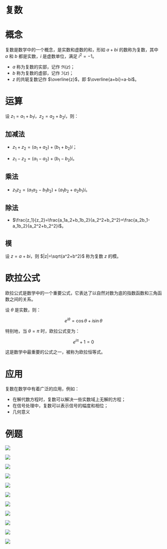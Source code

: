# 复数

# 概念

复数是数学中的一个概念，是实数和虚数的和，形如 $a+bi$ 的数称为复数，其中 $a$ 和 $b$ 都是实数，$i$ 是虚数单位，满足 $i^2=-1$。

- $a$ 称为复数的实部，记作 $\Re(z)$；
- $b$ 称为复数的虚部，记作 $\Im(z)$；
- $z$ 的共轭复数记作 $\overline{z}$，即 $\overline{a+bi}=a-bi$。

# 运算

设 $z_1=a_1+b_1i$，$z_2=a_2+b_2i$，则：

## 加减法

- $z_1+z_2=(a_1+a_2)+(b_1+b_2)i$；

- $z_1-z_2=(a_1-a_2)+(b_1-b_2)i$。

## 乘法


- $z_1z_2=(a_1a_2-b_1b_2)+(a_1b_2+a_2b_1)i$。

## 除法

- $\frac{z_1}{z_2}=\frac{a_1a_2+b_1b_2}{a_2^2+b_2^2}+\frac{a_2b_1-a_1b_2}{a_2^2+b_2^2}i$。

## 模

设 $z=a+bi$，则 $|z|=\sqrt{a^2+b^2}$ 称为复数 $z$ 的模。

# 欧拉公式

欧拉公式是数学中的一个重要公式，它表达了以自然对数为底的指数函数和三角函数之间的关系。  

设 $\theta$ 是实数，则：

$$e^{i\theta}=\cos\theta+i\sin\theta$$

特别地，当 $\theta=\pi$ 时，欧拉公式变为：

$$e^{i\pi}+1=0$$

这是数学中最重要的公式之一，被称为欧拉恒等式。

# 应用

复数在数学中有着广泛的应用，例如：

- 在解代数方程时，复数可以解决一些实数域上无解的方程；
- 在信号处理中，复数可以表示信号的幅度和相位；
- 几何意义

# 例题

![](image/f1.png)

![](image/f2.png)

![](image/f3.png)

![](image/f4.png)

![](image/f5.png)

![](image/f6.png)

![](image/f7.png)

![](image/f8.png)

![](image/f9.png)

![](image/f10.png)

![](image/f11.png)
